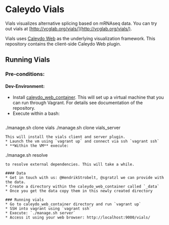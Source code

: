 # Caleydo Vials

Vials visualizes alternative splicing based on mRNAseq data. You can try out vials at [http://vcglab.org/vials/](http://vcglab.org/vials/).

Vials uses [Caleydo Web](https://github.com/Caleydo/caleydo-web/) as the underlying visualization framework. This repository contains the client-side Caleydo Web plugin. 

## Running Vials

### Pre-conditions: 
#### Dev-Environment:
 * Install [caleydo_web_container](https://github.com/Caleydo/caleydo_web_container). This will set up a virtual machine that you can run through Vagrant. For details see documentation of the repository.
 * Execute within a bash: 
   ```
./manage.sh clone vials
./manage.sh clone vials_server
  ```
  This will install the vials client and server plugin. 
 * Launch the vm using `vagrant up` and connect via ssh `vagrant ssh`
 * **Within the VM** execute: 
   ```
./manage.sh resolve
  ```
  to resolve external dependencies. This will take a while.
  
#### Data
 * Get in touch with us: @HendrikStrobelt, @sgratzl we can provide with the data. 
 * Create a directory within the caleydo_web_container called `_data`
 * Once you get the data copy them in this newly created directory

### Running vials
* Go to caleydo_web_container directory and run `vagrant up`
* SSH into vagrant using `vagrant ssh`
* Execute: `./manage.sh server`
* Access it using your web browser: http://localhost:9000/vials/



